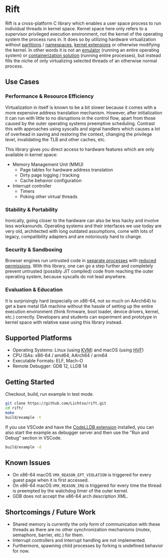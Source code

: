 # Rift
Rift is a cross-platform C library which enables a user space process to run individual threads in kernel space.
Kernel space here only refers to a supervisor privileged execution environment, not the kernel of the operating system the process runs in. 
It does so by utilizing hardware virtualization without [partitions](https://en.wikipedia.org/wiki/OS-level_virtualization) / [namespaces](https://en.wikipedia.org/wiki/Linux_namespaces), [kernel extensions](https://en.wikipedia.org/wiki/Loadable_kernel_module) or otherwise modifying the kernel.
In other words it is not an [emulator](https://en.wikipedia.org/wiki/System_virtual_machine) (running an entire operating system) or [containerization solution](https://en.wikipedia.org/wiki/Containerization_(computing)) (running entire processes),
but instead fills the niche of only virtualizing selected threads of an otherwise normal process.

## Use Cases

### Performance & Resource Efficiency
Virtualization in itself is known to be a bit slower because it comes with a more expensive address translation mechanism.
However, after initialization it can run with little to no disruptions in the control flow, apart from those caused by the outer operating systems preemptive scheduling.
Contrast this with approaches using syscalls and signal handlers which causes a lot of overhead in saving and restoring the context, changing the privilege level, invalidating the TLB and other caches, etc.

This library gives you direct access to hardware features which are only available in kernel space:
- Memory Management Unit (MMU) 
    - Page tables for hardware address translation
    - Dirty page logging / tracking
    - Cache behavior configuration
- Interrupt controller
    - Timers
    - Poking other virtual threads

### Stability & Portability
Ironically, going closer to the hardware can also be less hacky and involve less workarounds.
Operating systems and their interfaces we use today are very old, architected with long outdated assumptions, come with lots of legacy, compatibility adapters and are notoriously hard to change.

### Security & Sandboxing
Browser engines run untrusted code in [separate processes](https://blogs.windows.com/msedgedev/2020/09/30/microsoft-edge-multi-process-architecture/) with [reduced permissions](https://en.wikipedia.org/wiki/Seccomp).
With this library, one can go a step further and completely prevent untrusted (possibly JIT compiled) code from reaching the outer operating system, because syscalls do not lead anywhere.

### Evaluation & Education
It is surprisingly hard (especially on x86-64, not so much on AArch64) to get a bare metal ISA machine without the hassle of setting up the entire execution environment (think firmware, boot loader, device drivers, kernel, etc.) correctly. Developers and students can experiment and prototype in kernel space with relative ease using this library instead.

## Supported Platforms
- Operating Systems: Linux (using [KVM](https://www.kernel.org/doc/Documentation/virtual/kvm/api.txt)) and macOS (using [HVF](https://developer.apple.com/documentation/hypervisor))
- CPU ISAs: x86-64 / amd64, AArch64 / arm64
- Executable Formats: ELF, Mach-O
- Remote Debugger: GDB 12, LLDB 14

## Getting Started
Checkout, build, run example in test mode.
```bash
git clone https://github.com/Lichtso/rift.git
cd rift/
make
build/example -t
```

If you use VSCode and have the [CodeLLDB extension](https://marketplace.visualstudio.com/items?itemName=vadimcn.vscode-lldb) installed,
you can also start the example as debugger server and then use the "Run and Debug" section in VSCode.
```bash
build/example -d
```

## Known Issues
- On x86-64 macOS `VMX_REASON_EPT_VIOLATION` is triggered for every guest page when it is first accessed.
- On x86-64 macOS `VMX_REASON_IRQ` is triggered for every time the thread is preempted by the watchdog timer of the outer kernel.
- GDB does not accept the x86-64 arch description XML.

## Shortcomings / Future Work
- Shared memory is currently the only form of communication with these threads as there are no other synchronization mechanisms (mutex, semaphore, barrier, etc.) for them.
- Interrupt controllers and interrupt handling are not implemented.
- Furthermore, spawning child processes by forking is undefined behavior for now.
